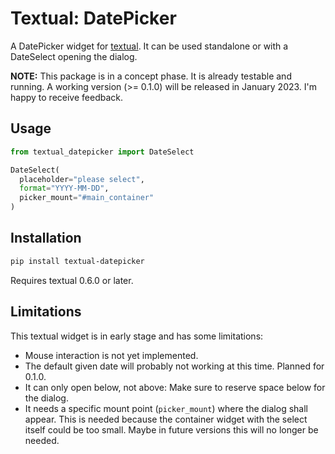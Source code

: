 # Textual: DatePicker

A DatePicker widget for [textual](https://github.com/Textualize/textual). It can be used standalone or with a DateSelect opening the dialog.

**NOTE:** This package is in a concept phase. It is already testable and running.
A working version (>= 0.1.0) will be released in January 2023. I'm happy
to receive feedback.

## Usage

```python
from textual_datepicker import DateSelect

DateSelect(
  placeholder="please select",
  format="YYYY-MM-DD",
  picker_mount="#main_container"
)
```

## Installation

```bash
pip install textual-datepicker
```

Requires textual 0.6.0 or later.

## Limitations

This textual widget is in early stage and has some limitations:

* Mouse interaction is not yet implemented.
* The default given date will probably not working at this time. Planned for 0.1.0.
* It can only open below, not above: Make sure to reserve space below for the dialog.
* It needs a specific mount point (`picker_mount`) where the dialog
  shall appear. This is needed because the container widget with the select
  itself could be too small. Maybe in future versions this will no longer be
  needed.
